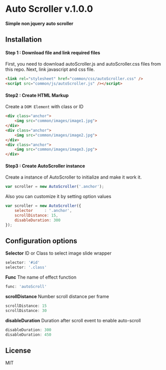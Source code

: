 # Auto Scroller v.1.0.0
#### Simple non jquery auto scroller


## Installation
#### Step 1 : Download file and link required files
First, you need to download autoScroller.js and autoScroller.css files from this repo.
Next, link javascript and css file.
```HTML
<link rel="stylesheet" href="common/css/autoScroller.css" />
<script src="common/js/autoScroller.js" /></script>
```
#### Step2 : Create HTML Markup
Create a `DOM Element` with class or ID 
```HTML
<div class="anchor">
    <img src="common/images/image1.jpg">
</div>
<div class="anchor">
    <img src="common/images/image2.jpg">
</div>
<div class="anchor">
    <img src="common/images/image3.jpg">
</div>
```
#### Step3 : Create AutoScroller instance
Create a instance of AutoScroller to initialize and make it work it.
```js
var scroller = new AutoScroller('.anchor');
```
Also you can customize it by setting option values
```js
var scroller = new AutoScroller({
    selector     : '.anchor',
    scrollDistance: 15,
    disableDuration: 300
});
```

## Configuration options
**Selector**  ID or Class to select image slide wrapper
```js
selector: '#id'
selector: '.class'
```

**Func** The name of effect function
```js
func: 'autoScroll'
```

**scrollDistance** Number scroll distance per frame
```js
scrollDistance: 15
scrollDistance: 30
```

**disableDuration** Duration after scroll event to enable auto-scroll
```js
disableDuration: 300
disableDuration: 450
```

## License
MIT

